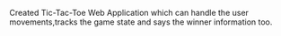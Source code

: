 Created Tic-Tac-Toe Web Application which can handle the user movements,tracks the game state and says the winner information too.
